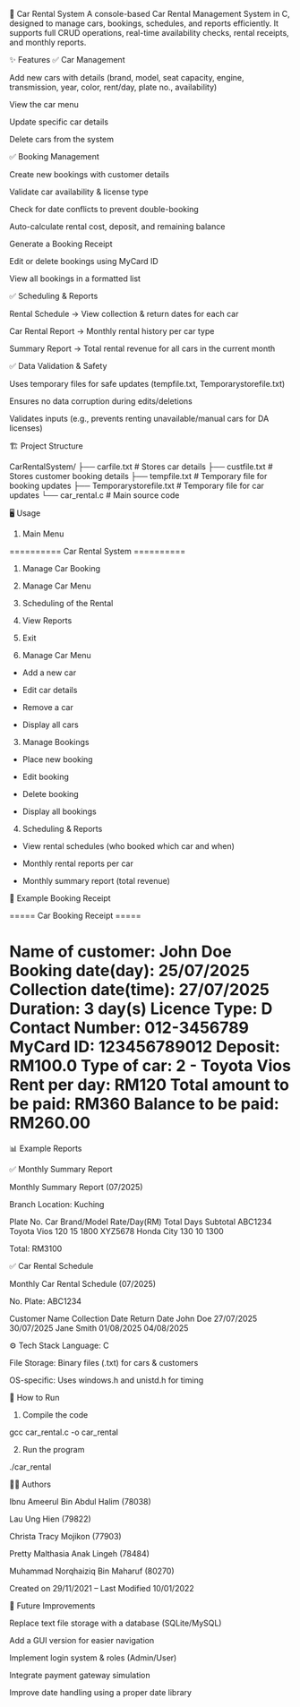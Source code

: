 🚗 Car Rental System
A console-based Car Rental Management System in C, designed to manage cars, bookings, schedules, and reports efficiently. It supports full CRUD operations, real-time availability checks, rental receipts, and monthly reports.

✨ Features
✅ Car Management

Add new cars with details (brand, model, seat capacity, engine, transmission, year, color, rent/day, plate no., availability)

View the car menu

Update specific car details

Delete cars from the system

✅ Booking Management

Create new bookings with customer details

Validate car availability & license type

Check for date conflicts to prevent double-booking

Auto-calculate rental cost, deposit, and remaining balance

Generate a Booking Receipt

Edit or delete bookings using MyCard ID

View all bookings in a formatted list

✅ Scheduling & Reports

Rental Schedule → View collection & return dates for each car

Car Rental Report → Monthly rental history per car type

Summary Report → Total rental revenue for all cars in the current month

✅ Data Validation & Safety

Uses temporary files for safe updates (tempfile.txt, Temporarystorefile.txt)

Ensures no data corruption during edits/deletions

Validates inputs (e.g., prevents renting unavailable/manual cars for DA licenses)

🏗️ Project Structure

CarRentalSystem/
├── carfile.txt        # Stores car details
├── custfile.txt       # Stores customer booking details
├── tempfile.txt       # Temporary file for booking updates
├── Temporarystorefile.txt  # Temporary file for car updates
└── car_rental.c       # Main source code

🖥️ Usage
1. Main Menu

========== Car Rental System ==========
1. Manage Car Booking
2. Manage Car Menu
3. Scheduling of the Rental
4. View Reports
5. Exit

2. Manage Car Menu

- Add a new car

- Edit car details

- Remove a car

- Display all cars

3. Manage Bookings

- Place new booking

- Edit booking

- Delete booking

- Display all bookings

4. Scheduling & Reports

- View rental schedules (who booked which car and when)

- Monthly rental reports per car

- Monthly summary report (total revenue)

🧾 Example Booking Receipt

===== Car Booking Receipt =====

Name of customer: John Doe
Booking date(day): 25/07/2025
Collection date(time): 27/07/2025
Duration: 3 day(s)
Licence Type: D
Contact Number: 012-3456789
MyCard ID: 123456789012
Deposit: RM100.0
Type of car: 2 - Toyota Vios
Rent per day: RM120
Total amount to be paid: RM360
Balance to be paid: RM260.00
===============================

📊 Example Reports

✅ Monthly Summary Report

Monthly Summary Report (07/2025)

Branch Location: Kuching

Plate No.    Car Brand/Model    Rate/Day(RM)    Total Days    Subtotal
ABC1234      Toyota Vios        120            15            1800
XYZ5678      Honda City         130            10            1300

Total: RM3100

✅ Car Rental Schedule

Monthly Car Rental Schedule (07/2025)

No. Plate: ABC1234

Customer Name   Collection Date   Return Date
John Doe        27/07/2025        30/07/2025
Jane Smith      01/08/2025        04/08/2025

⚙️ Tech Stack
Language: C

File Storage: Binary files (.txt) for cars & customers

OS-specific: Uses windows.h and unistd.h for timing

🚀 How to Run

1. Compile the code

gcc car_rental.c -o car_rental


2. Run the program

./car_rental


👨‍💻 Authors

Ibnu Ameerul Bin Abdul Halim (78038)

Lau Ung Hien (79822)

Christa Tracy Mojikon (77903)

Pretty Malthasia Anak Lingeh (78484)

Muhammad Norqhaiziq Bin Maharuf (80270)

Created on 29/11/2021 – Last Modified 10/01/2022


📌 Future Improvements

Replace text file storage with a database (SQLite/MySQL)

Add a GUI version for easier navigation

Implement login system & roles (Admin/User)

Integrate payment gateway simulation

Improve date handling using a proper date library